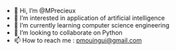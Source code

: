 - 👋 Hi, I’m @MPrecieux
- 👀 I’m interested in application of artificial intelligence
- 🌱 I’m currently learning computer science engineering
- 💞️ I’m looking to collaborate on Python
- 📫 How to reach me : pmouingui@gmail.com

<!---
MPrecieux/MPrecieux is a ✨ special ✨ repository because its `README.md` (this file) appears on your GitHub profile.
You can click the Preview link to take a look at your changes.
--->
